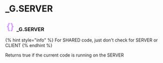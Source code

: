 # _G.SERVER

### <img src="../../.gitbook/assets/global.png" width="32" height="32" /> **_G**.SERVER

{% hint style="info" %} For SHARED code, just don't check for SERVER or CLIENT {% endhint %}

Returns true if the current code is running on the SERVER<br>
